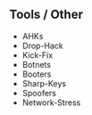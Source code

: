 ## Tools / Other
* AHKs
* Drop-Hack
* Kick-Fix
* Botnets
* Booters
* Sharp-Keys
* Spoofers
* Network-Stress
